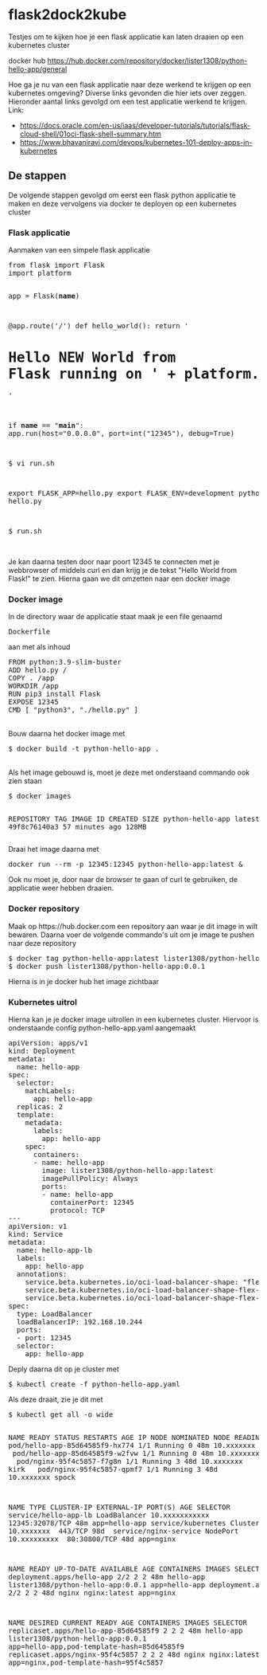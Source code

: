 # flask2dock2kube
Testjes om te kijken hoe je een flask applicatie kan laten draaien op een kubernetes cluster

docker hub https://hub.docker.com/repository/docker/lister1308/python-hello-app/general

Hoe ga je nu van een flask applicatie naar deze werkend te krijgen op een kubernetes omgeving? Diverse links gevonden die hier iets over zeggen. Hieronder aantal links gevolgd om een test applicatie werkend te krijgen.
Link:

* https://docs.oracle.com/en-us/iaas/developer-tutorials/tutorials/flask-cloud-shell/01oci-flask-shell-summary.htm
* https://www.bhavaniravi.com/devops/kubernetes-101-deploy-apps-in-kubernetes
<h2>De stappen</h2>
De volgende stappen gevolgd om eerst een flask python applicatie te maken en deze vervolgens via docker te deployen op een kubernetes cluster

<h3>Flask applicatie</h3>
Aanmaken van een simpele flask applicatie
<pre>
from flask import Flask
import platform

app = Flask(__name__)

@app.route('/')
def hello_world():
    return '<h1>Hello NEW World from Flask running on ' + platform.node() + '</h1>'

if __name__ == "__main__":
    app.run(host="0.0.0.0", port=int("12345"), debug=True)

$ vi run.sh

export FLASK_APP=hello.py
export FLASK_ENV=development
python3 hello.py

$ run.sh
</pre><br>
Je kan daarna testen door naar poort 12345 te connecten met je webbrowser of middels curl en dan krijg je de tekst "Hello World from Flask!" te zien. Hierna gaan we dit omzetten naar een docker image

<h3>Docker image</h3>
In de directory waar de applicatie staat maak je een file genaamd
<pre>Dockerfile</pre>
aan met als inhoud
<pre>
FROM python:3.9-slim-buster
ADD hello.py /
COPY . /app
WORKDIR /app
RUN pip3 install Flask
EXPOSE 12345
CMD [ "python3", "./hello.py" ]
</pre><br>
Bouw daarna het docker image met
<pre>
$ docker build -t python-hello-app .
</pre><br>
Als het image gebouwd is, moet je deze met onderstaand commando ook zien staan
<pre>
$ docker images

REPOSITORY                    TAG       IMAGE ID       CREATED          SIZE
python-hello-app              latest    49f8c76140a3   57 minutes ago   128MB
</pre>
Draai het image daarna met
<pre>
docker run --rm -p 12345:12345 python-hello-app:latest &
</pre>
Ook nu moet je, door naar de browser te gaan of curl te gebruiken, de applicatie weer hebben draaien.

<h3>Docker repository</h3>
Maak op https://hub.docker.com een repository aan waar je dit image in wilt bewaren. Daarna voer de volgende commando's uit om je image te pushen naar deze repository
<pre>
$ docker tag python-hello-app:latest lister1308/python-hello-app:0.0.1
$ docker push lister1308/python-hello-app:0.0.1
</pre>
Hierna is in je docker hub het image zichtbaar

<h3>Kubernetes uitrol</h3>
Hierna kan je je docker image uitrollen in een kubernetes cluster. Hiervoor is onderstaande config python-hello-app.yaml aangemaakt
<pre>
apiVersion: apps/v1
kind: Deployment
metadata:
  name: hello-app
spec:
  selector:
    matchLabels:
      app: hello-app
  replicas: 2
  template:
    metadata:
      labels:
        app: hello-app
    spec:
      containers:
      - name: hello-app
        image: lister1308/python-hello-app:latest
        imagePullPolicy: Always
        ports:
        - name: hello-app
          containerPort: 12345
          protocol: TCP
---
apiVersion: v1
kind: Service
metadata:
  name: hello-app-lb
  labels:
    app: hello-app
  annotations:
    service.beta.kubernetes.io/oci-load-balancer-shape: "flexible"
    service.beta.kubernetes.io/oci-load-balancer-shape-flex-min: "10"
    service.beta.kubernetes.io/oci-load-balancer-shape-flex-max: "100"
spec:
  type: LoadBalancer
  loadBalancerIP: 192.168.10.244
  ports:
  - port: 12345
  selector:
    app: hello-app
</pre>
Deply daarna dit op je cluster met
<pre>
$ kubectl create -f python-hello-app.yaml
</pre>
Als deze draait, zie je dit met
<pre>
$ kubectl get all -o wide

NAME                             READY   STATUS    RESTARTS   AGE   IP           NODE    NOMINATED NODE   READINESS GATES
pod/hello-app-85d64585f9-hx774   1/1     Running   0          48m   10.xxxxxxx   spock   <none>           <none>
pod/hello-app-85d64585f9-w2fvw   1/1     Running   0          48m   10.xxxxxxx   kirk    <none>           <none>
pod/nginx-95f4c5857-f7g8n        1/1     Running   3          48d   10.xxxxxxx   kirk    <none>           <none>
pod/nginx-95f4c5857-qpmf7        1/1     Running   3          48d   10.xxxxxxx   spock   <none>           <none>

NAME                    TYPE           CLUSTER-IP       EXTERNAL-IP   PORT(S)           AGE   SELECTOR
service/hello-app-lb    LoadBalancer   10.xxxxxxxxxxx   <pending>     12345:32078/TCP   48m   app=hello-app
service/kubernetes      ClusterIP      10.xxxxxxx       <none>        443/TCP           98d   <none>
service/nginx-service   NodePort       10.xxxxxxxxx     <none>        80:30800/TCP      48d   app=nginx

NAME                        READY   UP-TO-DATE   AVAILABLE   AGE   CONTAINERS   IMAGES                              SELECTOR
deployment.apps/hello-app   2/2     2            2           48m   hello-app    lister1308/python-hello-app:0.0.1   app=hello-app
deployment.apps/nginx       2/2     2            2           48d   nginx        nginx:latest                        app=nginx

NAME                                   DESIRED   CURRENT   READY   AGE   CONTAINERS   IMAGES                              SELECTOR
replicaset.apps/hello-app-85d64585f9   2         2         2       48m   hello-app    lister1308/python-hello-app:0.0.1   app=hello-app,pod-template-hash=85d64585f9
replicaset.apps/nginx-95f4c5857        2         2         2       48d   nginx        nginx:latest                        app=nginx,pod-template-hash=95f4c5857
</pre>
